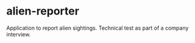 # alien-reporter
Application to report alien sightings. Technical test as part of a company interview.

